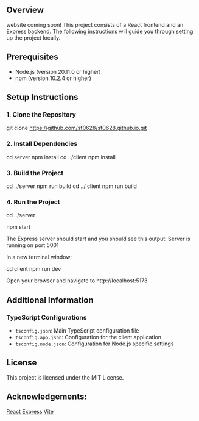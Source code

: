 ## Overview
website coming soon!
This project consists of a React frontend and an Express backend. The following instructions will guide you through setting up the project locally.

## Prerequisites
- Node.js (version 20.11.0 or higher)
- npm (version 10.2.4 or higher)

## Setup Instructions

### 1. Clone the Repository
git clone https://github.com/sf0628/sf0628.github.io.git

### 2. Install Dependencies
cd server
npm install
cd ../client
npm install

### 3. Build the Project
cd ../server
npm run build
cd ../ client npm run build

### 4. Run the Project
cd ../server

npm start

The Express server should start and you should see this output: Server is running on port 5001

In a new terminal window:

cd client
npm run dev

Open your browser and navigate to http://localhost:5173

## Additional Information

### TypeScript Configurations
- `tsconfig.json`: Main TypeScript configuration file
- `tsconfig.app.json`: Configuration for the client application
- `tsconfig.node.json`: Configuration for Node.js specific settings

## License

This project is licensed under the MIT License.

## Acknowledgements:
[React](https://reactjs.org/)
[Express](https://expressjs.com/)
[Vite](https://vitejs.dev/)


